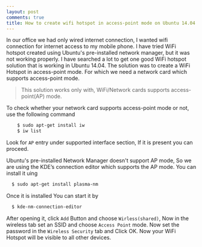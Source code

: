 ```yaml
---
layout: post
comments: true
title: How to create wifi hotspot in access-point mode on Ubuntu 14.04
---
```


In our office we had only wired internet connection, I wanted wifi connection for internet access to my mobile phone. I have tried WiFi hotspot created using Ubuntu's pre-installed network manager, but it was not working properly.
I have searched a lot to get one good WiFi hotspot solution that is working in Ubuntu 14.04.
The solution was to create a WiFi Hotspot in access-point mode. For which we need a network card which supports access-point mode.

> This solution works only with, WiFi/Network cards supports access-point(AP) mode.

To check whether your network card supports access-point mode or not, use the following command

```sh
    $ sudo apt-get install iw
    $ iw list
```
Look for  `AP` entry under supported interface section, If it is present you can proceed.

Ubuntu's pre-installed Network Manager doesn't support AP mode, So we are using the KDE’s connection editor which supports the AP mode. You can install it uing

```sh
  $ sudo apt-get install plasma-nm
```
Once it is installed You can start it by 

```sh
  $ kde-nm-connection-editor	
```
After opening it, click `Add` Button and choose `Wirless(shared)`, Now in the wireless tab set an SSID and choose `Access Point` mode.
Now set the password in the `Wireless Security` tab and Click OK.
Now your WiFi Hotspot will be visible to all other devices.

